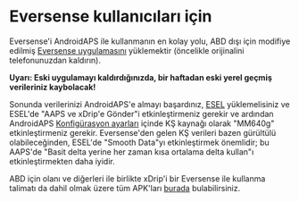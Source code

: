 # Eversense kullanıcıları için

Eversense'i AndroidAPS ile kullanmanın en kolay yolu, ABD dışı için modifiye edilmiş [Eversense uygulamasını](https://github.com/BernhardRo/Esel/blob/master/apk/Eversense_CGM_v1.0.410-patched.apk) yüklemektir (öncelikle orijinalini telefonunuzdan kaldırın).

**Uyarı: Eski uygulamayı kaldırdığınızda, bir haftadan eski yerel geçmiş verileriniz kaybolacak!**

Sonunda verilerinizi AndroidAPS'e almayı başardınız, [ESEL](https://github.com/BernhardRo/Esel/blob/master/apk/esel.apk) yüklemelisiniz ve ESEL'de "AAPS ve xDrip'e Gönder"i etkinleştirmeniz gerekir ve ardından AndroidAPS [Konfigürasyon ayarları](../Configuration/Config-Builder.md) içinde KŞ kaynağı olarak "MM640g" etkinleştirmeniz gerekir. Eversense'den gelen KŞ verileri bazen gürültülü olabileceğinden, ESEL'de "Smooth Data"yı etkinleştirmek önemlidir; bu AAPS'de "Basit delta yerine her zaman kısa ortalama delta kullan"ı etkinleştirmekten daha iyidir.

ABD için olanı ve diğerleri ile birlikte xDrip'i bir Eversense ile kullanma talimatı da dahil olmak üzere tüm APK'ları [burada](https://github.com/BernhardRo/Esel/tree/master/apk) bulabilirsiniz.
